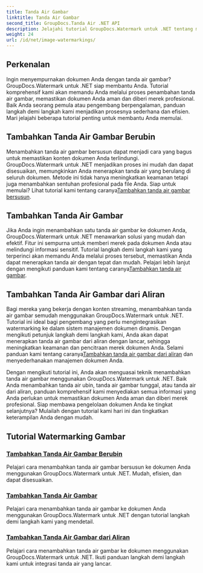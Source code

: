 ```yaml
---
title: Tanda Air Gambar
linktitle: Tanda Air Gambar
second_title: GroupDocs.Tanda Air .NET API
description: Jelajahi tutorial GroupDocs.Watermark untuk .NET tentang menambahkan tanda air gambar. Pelajari metode langkah demi langkah untuk meningkatkan keamanan dan pencitraan merek dokumen Anda.
weight: 24
url: /id/net/image-watermarkings/
---
```

## Perkenalan

Ingin menyempurnakan dokumen Anda dengan tanda air gambar? GroupDocs.Watermark untuk .NET siap membantu Anda. Tutorial komprehensif kami akan memandu Anda melalui proses penambahan tanda air gambar, memastikan dokumen Anda aman dan diberi merek profesional. Baik Anda seorang pemula atau pengembang berpengalaman, panduan langkah demi langkah kami menjadikan prosesnya sederhana dan efisien. Mari jelajahi beberapa tutorial penting untuk membantu Anda memulai.

## Tambahkan Tanda Air Gambar Berubin
Menambahkan tanda air gambar bersusun dapat menjadi cara yang bagus untuk memastikan konten dokumen Anda terlindungi. GroupDocs.Watermark untuk .NET menjadikan proses ini mudah dan dapat disesuaikan, memungkinkan Anda menerapkan tanda air yang berulang di seluruh dokumen. Metode ini tidak hanya meningkatkan keamanan tetapi juga menambahkan sentuhan profesional pada file Anda. Siap untuk memulai? Lihat tutorial kami tentang caranya[Tambahkan tanda air gambar bersusun](./add-tiled-image-watermark/).

## Tambahkan Tanda Air Gambar
 Jika Anda ingin menambahkan satu tanda air gambar ke dokumen Anda, GroupDocs.Watermark untuk .NET menawarkan solusi yang mudah dan efektif. Fitur ini sempurna untuk memberi merek pada dokumen Anda atau melindungi informasi sensitif. Tutorial langkah demi langkah kami yang terperinci akan memandu Anda melalui proses tersebut, memastikan Anda dapat menerapkan tanda air dengan tepat dan mudah. Pelajari lebih lanjut dengan mengikuti panduan kami tentang caranya[Tambahkan tanda air gambar](./add-image-watermark/).

## Tambahkan Tanda Air Gambar dari Aliran
Bagi mereka yang bekerja dengan konten streaming, menambahkan tanda air gambar semudah menggunakan GroupDocs.Watermark untuk .NET. Tutorial ini ideal bagi pengembang yang perlu mengintegrasikan watermarking ke dalam sistem manajemen dokumen dinamis. Dengan mengikuti petunjuk langkah demi langkah kami, Anda akan dapat menerapkan tanda air gambar dari aliran dengan lancar, sehingga meningkatkan keamanan dan pencitraan merek dokumen Anda. Selami panduan kami tentang caranya[Tambahkan tanda air gambar dari aliran](./add-image-watermark-from-stream/) dan menyederhanakan manajemen dokumen Anda.

Dengan mengikuti tutorial ini, Anda akan menguasai teknik menambahkan tanda air gambar menggunakan GroupDocs.Watermark untuk .NET. Baik Anda menambahkan tanda air ubin, tanda air gambar tunggal, atau tanda air dari aliran, panduan komprehensif kami menyediakan semua informasi yang Anda perlukan untuk memastikan dokumen Anda aman dan diberi merek profesional. Siap membawa pengelolaan dokumen Anda ke tingkat selanjutnya? Mulailah dengan tutorial kami hari ini dan tingkatkan keterampilan Anda dengan mudah.

## Tutorial Watermarking Gambar
### [Tambahkan Tanda Air Gambar Berubin](./add-tiled-image-watermark/)
Pelajari cara menambahkan tanda air gambar bersusun ke dokumen Anda menggunakan GroupDocs.Watermark untuk .NET. Mudah, efisien, dan dapat disesuaikan.
### [Tambahkan Tanda Air Gambar](./add-image-watermark/)
Pelajari cara menambahkan tanda air gambar ke dokumen Anda menggunakan GroupDocs.Watermark untuk .NET dengan tutorial langkah demi langkah kami yang mendetail.
### [Tambahkan Tanda Air Gambar dari Aliran](./add-image-watermark-from-stream/)
Pelajari cara menambahkan tanda air gambar ke dokumen menggunakan GroupDocs.Watermark untuk .NET. Ikuti panduan langkah demi langkah kami untuk integrasi tanda air yang lancar.
